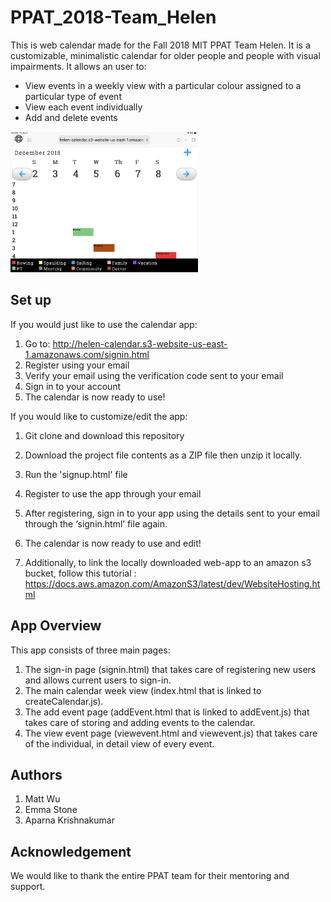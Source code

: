 # PPAT_2018-Team_Helen

This is web calendar made for the Fall 2018 MIT PPAT Team Helen. It is a customizable, minimalistic calendar for older people and people with visual impairments. It allows an user to:
* View events in a weekly view with a particular colour assigned to a particular type of event
* View each event individually 
* Add and delete events

<img src="./helen.JPG" width="300">

## Set up

If you would just like to use the calendar app:

1. Go to:
http://helen-calendar.s3-website-us-east-1.amazonaws.com/signin.html
2. Register using your email
3. Verify your email using the verification code sent to your email
4. Sign in to your account
5. The calendar is now ready to use!

If you would like to customize/edit the app:

1. Git clone and download this repository
2. Download the project file contents as a ZIP file then unzip it locally.
3. Run the 'signup.html' file 
4. Register to use the app through your email
5. After registering, sign in to your app using the details sent to your email through the ‘signin.html’ file again.
6. The calendar is now ready to use and edit!

7. Additionally, to link the locally downloaded web-app to an amazon s3 bucket, follow this tutorial : https://docs.aws.amazon.com/AmazonS3/latest/dev/WebsiteHosting.html

## App Overview
This app consists of three main pages: 
1. The sign-in page (signin.html) that takes care of registering new users and allows current users to sign-in.
2. The main calendar week view (index.html that is linked to createCalendar.js).
3. The add event page (addEvent.html that is linked to addEvent.js) that takes care of storing and adding events to the calendar. 
4. The view event page (viewevent.html and viewevent.js) that takes care of the individual, in detail view of every event.

## Authors
1. Matt Wu
2. Emma Stone
3. Aparna Krishnakumar

## Acknowledgement
We would like to thank the entire PPAT team for their mentoring and support.
